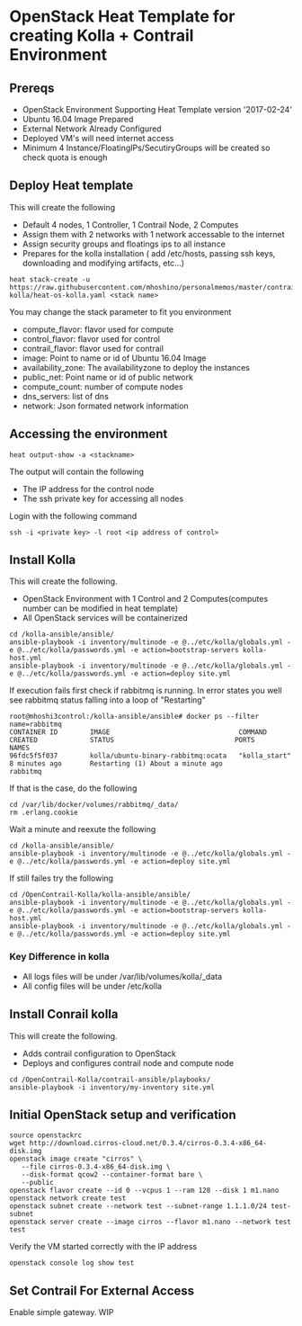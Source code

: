 # OpenStack Heat Template for creating Kolla + Contrail Environment
## Prereqs
- OpenStack Environment Supporting Heat Template version '2017-02-24'
- Ubuntu 16.04 Image Prepared
- External Network Already Configured
- Deployed VM's will need internet access
- Minimum 4 Instance/FloatingIPs/SecutiryGroups will be created so check quota is enough
## Deploy Heat template
This will create the following
- Default 4 nodes, 1 Controller, 1 Contrail Node, 2 Computes
- Assign them with 2 networks with 1 network accessable to the internet
- Assign security groups and floatings ips to all instance
- Prepares for the kolla installation ( add /etc/hosts, passing ssh keys, downloading and modifying artifacts, etc...) 
```
heat stack-create -u https://raw.githubusercontent.com/mhoshino/personalmemos/master/contrail-kolla/heat-os-kolla.yaml <stack name>
```
You may change the stack parameter to fit you environment
- compute_flavor: flavor used for compute
- control_flavor: flavor used for control
- contrail_flavor: flavor used for contrail
- image: Point to name or id of Ubuntu 16.04 Image
- availability_zone: The availabilityzone to deploy the instances
- public_net: Point name or id of public network
- compute_count: number of compute nodes
- dns_servers: list of dns 
- network: Json formated network information
## Accessing the environment
```
heat output-show -a <stackname>
```
The output will contain the following
- The IP address for the control node
- The ssh private key for accessing all nodes

Login with the following command
```
ssh -i <private key> -l root <ip address of control>
```

## Install Kolla
This will create the following.
- OpenStack Environment with 1 Control and 2 Computes(computes number can be modified in heat template)
- All OpenStack services will be containerized
```
cd /kolla-ansible/ansible/
ansible-playbook -i inventory/multinode -e @../etc/kolla/globals.yml -e @../etc/kolla/passwords.yml -e action=bootstrap-servers kolla-host.yml
ansible-playbook -i inventory/multinode -e @../etc/kolla/globals.yml -e @../etc/kolla/passwords.yml -e action=deploy site.yml
```
If execution fails first check if rabbitmq is running.
In error states you well see rabbitmq status falling into a loop of "Restarting"
```
root@mhoshi3control:/kolla-ansible/ansible# docker ps --filter name=rabbitmq
CONTAINER ID        IMAGE                                COMMAND             CREATED             STATUS                              PORTS               NAMES
96fdc5f5f037        kolla/ubuntu-binary-rabbitmq:ocata   "kolla_start"       8 minutes ago       Restarting (1) About a minute ago                       rabbitmq
```
If that is the case, do the following
```
cd /var/lib/docker/volumes/rabbitmq/_data/
rm .erlang.cookie
```
Wait a minute and reexute the following
```
cd /kolla-ansible/ansible/
ansible-playbook -i inventory/multinode -e @../etc/kolla/globals.yml -e @../etc/kolla/passwords.yml -e action=deploy site.yml
```
If still failes try the following

```
cd /OpenContrail-Kolla/kolla-ansible/ansible/
ansible-playbook -i inventory/multinode -e @../etc/kolla/globals.yml -e @../etc/kolla/passwords.yml -e action=bootstrap-servers kolla-host.yml
ansible-playbook -i inventory/multinode -e @../etc/kolla/globals.yml -e @../etc/kolla/passwords.yml -e action=deploy site.yml
```
### Key Difference in kolla
- All logs files will be under /var/lib/volumes/kolla/_data
- All config files will be under /etc/kolla

## Install Conrail kolla
This will create the following.
- Adds contrail configuration to OpenStack
- Deploys and configures contrail node and compute node
```
cd /OpenContrail-Kolla/contrail-ansible/playbooks/
ansible-playbook -i inventory/my-inventory site.yml
```


## Initial OpenStack setup and verification

```
source openstackrc
wget http://download.cirros-cloud.net/0.3.4/cirros-0.3.4-x86_64-disk.img
openstack image create "cirros" \
   --file cirros-0.3.4-x86_64-disk.img \
   --disk-format qcow2 --container-format bare \
   --public
openstack flavor create --id 0 --vcpus 1 --ram 128 --disk 1 m1.nano
openstack network create test
openstack subnet create --network test --subnet-range 1.1.1.0/24 test-subnet
openstack server create --image cirros --flavor m1.nano --network test test
```

Verify the VM started correctly with the IP address

```
openstack console log show test
```

## Set Contrail For External Access

Enable simple gateway.
WIP


